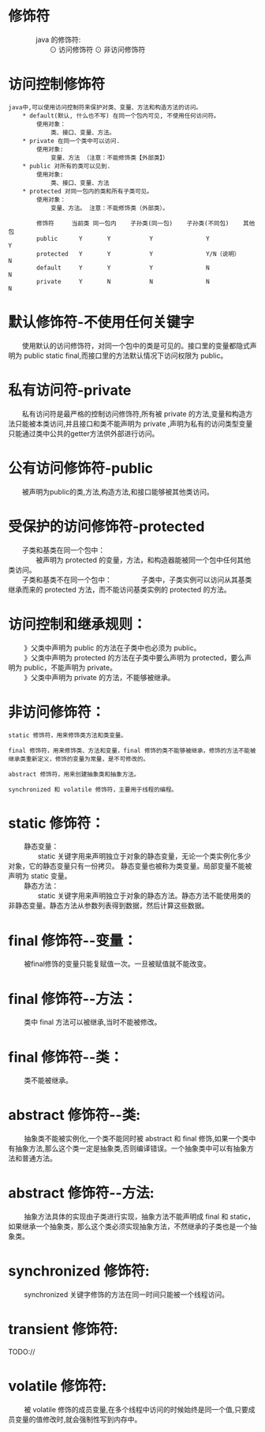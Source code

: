 # 修饰符
&emsp;&emsp;&emsp;&emsp;java 的修饰符:    
&emsp;&emsp;&emsp;&emsp;&emsp;&emsp;⊙ 访问修饰符 ⊙ 非访问修饰符
        
# 访问控制修饰符
    java中,可以使用访问控制符来保护对类、变量、方法和构造方法的访问。
        * default(默认, 什么也不写) 在同一个包内可见, 不使用任何访问符。
            使用对象：
                类、接口、变量、方法。
        * private 在同一个类中可以访问.
            使用对象:
                变量、方法 （注意：不能修饰类【外部类】）
        * public 对所有的类可以见到.
            使用对象:
                类、接口、变量、方法
        * protected 对同一包内的类和所有子类可见。
            使用对象：
                变量、方法。 注意：不能修饰类（外部类）。
                            
            修饰符	    当前类	同一包内	子孙类(同一包)	子孙类(不同包)	其他包
            public	    Y	    Y	        Y	            Y	          Y
            protected	Y	    Y	        Y	            Y/N（说明）	   N
            default	    Y	    Y	        Y	            N	          N
            private 	Y	    N	        N	            N	          N


# 默认修饰符-不使用任何关键字
&emsp;&emsp;使用默认的访问修饰符，对同一个包中的类是可见的。接口里的变量都隐式声明为 public static final,而接口里的方法默认情况下访问权限为 public。 

# 私有访问符-private
&emsp;&emsp;私有访问符是最严格的控制访问修饰符,所有被 private 的方法,变量和构造方法只能被本类访问,并且接口和类不能声明为 private ,声明为私有的访问类型变量只能通过类中公共的getter方法供外部进行访问。

# 公有访问修饰符-public
&emsp;&emsp;被声明为public的类,方法,构造方法,和接口能够被其他类访问。

# 受保护的访问修饰符-protected
&emsp;&emsp;子类和基类在同一个包中：    
&emsp;&emsp;&emsp;&emsp;被声明为  protected 的变量，方法，和构造器能被同一个包中任何其他类访问。     
&emsp;&emsp;子类和基类不在同一个包中：
&emsp;&emsp;&emsp;&emsp;子类中，子类实例可以访问从其基类继承而来的 protected 方法，而不能访问基类实例的 protected 的方法。

# 访问控制和继承规则：
&emsp;&emsp; 》父类中声明为 public 的方法在子类中也必须为 public。  
&emsp;&emsp; 》父类中声明为 protected 的方法在子类中要么声明为 protected，要么声明为 public，不能声明为 private。   
&emsp;&emsp; 》父类中声明为 private 的方法，不能够被继承。   

# 非访问修饰符：
```
static 修饰符，用来修饰类方法和类变量。

final 修饰符，用来修饰类、方法和变量，final 修饰的类不能够被继承，修饰的方法不能被继承类重新定义，修饰的变量为常量，是不可修改的。

abstract 修饰符，用来创建抽象类和抽象方法。

synchronized 和 volatile 修饰符，主要用于线程的编程。
```

# static 修饰符：
&emsp;&emsp; 静态变量：     
&emsp;&emsp;&emsp;&emsp; static 关键字用来声明独立于对象的静态变量，无论一个类实例化多少对象，它的静态变量只有一份拷贝。 静态变量也被称为类变量。局部变量不能被声明为 static 变量。  
&emsp;&emsp; 静态方法：     
&emsp;&emsp;&emsp;&emsp; static 关键字用来声明独立于对象的静态方法。静态方法不能使用类的非静态变量。静态方法从参数列表得到数据，然后计算这些数据。    


# final 修饰符--变量：
&emsp;&emsp;  被final修饰的变量只能复赋值一次。一旦被赋值就不能改变。

# final 修饰符--方法：
&emsp;&emsp;  类中 final 方法可以被继承,当时不能被修改。

# final 修饰符--类：
&emsp;&emsp;  类不能被继承。

#  abstract 修饰符--类:
&emsp;&emsp;  抽象类不能被实例化,一个类不能同时被 abstract  和 final  修饰,如果一个类中有抽象方法,那么这个类一定是抽象类,否则编译错误。一个抽象类中可以有抽象方法和普通方法。     

#  abstract 修饰符--方法:
&emsp;&emsp; 抽象方法具体的实现由子类进行实现，抽象方法不能声明成 final 和 static，如果继承一个抽象类，那么这个类必须实现抽象方法，不然继承的子类也是一个抽象类。


#  synchronized 修饰符:
&emsp;&emsp; synchronized 关键字修饰的方法在同一时间只能被一个线程访问。

#  transient 修饰符:
TODO://

#  volatile 修饰符:
&emsp;&emsp; 被 volatile 修饰的成员变量,在多个线程中访问的时候始终是同一个值,只要成员变量的值修改时,就会强制性写到内存中。
